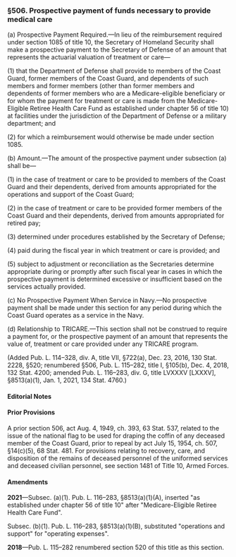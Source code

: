 ### §506. Prospective payment of funds necessary to provide medical care ###

(a) Prospective Payment Required.—In lieu of the reimbursement required under section 1085 of title 10, the Secretary of Homeland Security shall make a prospective payment to the Secretary of Defense of an amount that represents the actuarial valuation of treatment or care—

(1) that the Department of Defense shall provide to members of the Coast Guard, former members of the Coast Guard, and dependents of such members and former members (other than former members and dependents of former members who are a Medicare-eligible beneficiary or for whom the payment for treatment or care is made from the Medicare-Eligible Retiree Health Care Fund as established under chapter 56 of title 10) at facilities under the jurisdiction of the Department of Defense or a military department; and

(2) for which a reimbursement would otherwise be made under section 1085.

(b) Amount.—The amount of the prospective payment under subsection (a) shall be—

(1) in the case of treatment or care to be provided to members of the Coast Guard and their dependents, derived from amounts appropriated for the operations and support of the Coast Guard;

(2) in the case of treatment or care to be provided former members of the Coast Guard and their dependents, derived from amounts appropriated for retired pay;

(3) determined under procedures established by the Secretary of Defense;

(4) paid during the fiscal year in which treatment or care is provided; and

(5) subject to adjustment or reconciliation as the Secretaries determine appropriate during or promptly after such fiscal year in cases in which the prospective payment is determined excessive or insufficient based on the services actually provided.

(c) No Prospective Payment When Service in Navy.—No prospective payment shall be made under this section for any period during which the Coast Guard operates as a service in the Navy.

(d) Relationship to TRICARE.—This section shall not be construed to require a payment for, or the prospective payment of an amount that represents the value of, treatment or care provided under any TRICARE program.

(Added Pub. L. 114–328, div. A, title VII, §722(a), Dec. 23, 2016, 130 Stat. 2228, §520; renumbered §506, Pub. L. 115–282, title I, §105(b), Dec. 4, 2018, 132 Stat. 4200; amended Pub. L. 116–283, div. G, title LVXXXV [LXXXV], §8513(a)(1), Jan. 1, 2021, 134 Stat. 4760.)

#### **Editorial Notes** ####

#### Prior Provisions ####

A prior section 506, act Aug. 4, 1949, ch. 393, 63 Stat. 537, related to the issue of the national flag to be used for draping the coffin of any deceased member of the Coast Guard, prior to repeal by act July 15, 1954, ch. 507, §14(c)(5), 68 Stat. 481. For provisions relating to recovery, care, and disposition of the remains of deceased personnel of the uniformed services and deceased civilian personnel, see section 1481 of Title 10, Armed Forces.

#### Amendments ####

**2021**—Subsec. (a)(1). Pub. L. 116–283, §8513(a)(1)(A), inserted "as established under chapter 56 of title 10" after "Medicare-Eligible Retiree Health Care Fund".

Subsec. (b)(1). Pub. L. 116–283, §8513(a)(1)(B), substituted "operations and support" for "operating expenses".

**2018**—Pub. L. 115–282 renumbered section 520 of this title as this section.
